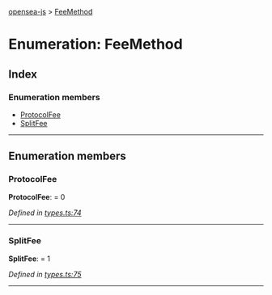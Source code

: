 [opensea-js](../README.md) > [FeeMethod](../enums/feemethod.md)

# Enumeration: FeeMethod

## Index

### Enumeration members

* [ProtocolFee](feemethod.md#protocolfee)
* [SplitFee](feemethod.md#splitfee)

---

## Enumeration members

<a id="protocolfee"></a>

###  ProtocolFee

**ProtocolFee**:  = 0

*Defined in [types.ts:74](https://github.com/ProjectOpenSea/opensea-js/blob/b6c46a8/src/types.ts#L74)*

___
<a id="splitfee"></a>

###  SplitFee

**SplitFee**:  = 1

*Defined in [types.ts:75](https://github.com/ProjectOpenSea/opensea-js/blob/b6c46a8/src/types.ts#L75)*

___

